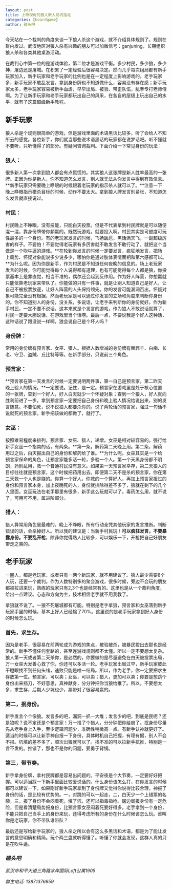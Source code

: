 ```yaml
---
layout: post
title: 上帝视角的狼人新人防坑指北
categories: [boardgame]
author: 碰头吧
---
```


今天站在一个裁判的角度来谈一下狼人杀这个游戏，就不介绍具体规则了。规则在群内发过。武汉地区对狼人杀有兴趣的朋友可以加微信号：ganjuning，长期组织狼人杀和各类其他桌游活动。

在裁判心中第一位的是游戏体验，第二位才是游戏平衡。多少村民，多少狼，多少神，屠边还是屠城。在积累了一定经验后很容易决定。然而几乎每次组局都有新手玩家加入，新手玩家和老手玩家的比例也是在一定程度上影响游戏的。老手玩家多，新手玩家不敢乱发言，拿到身份牌也不知道做什么，容易没有存在感；新手玩家太多，老手玩家容易被新手血虐，早早出局、被验、带歪队伍，乱拳专打老师傅啊。为了让新手玩家和老手玩家都玩出自己的风采，在各自的层级上玩出自己的水平，就有了这篇超级新手教程。

## 新手玩家

狼人杀是个规则很简单的游戏，但是游戏里面的术语黑话比较多，听了会给人不知所云的感觉。各位新手，你们就当那些说术语黑话的玩家都在说梦话吧。听不懂就不要听，只听懂得了的部分。有疑问咨询裁判。下面介绍一下常见身份的玩法：

### 狼人：

很多新人第一次拿到狼人都会有点慌慌的。其实狼人这张牌是新人胜率最高的一张牌。正因为你是新人，你不知道怎么发言，别人就无法从你发言中得到有效信息。**新手玩家只需要晚上睁眼的时候跟着老玩家的指示杀人就可以了。**注意一下晚上睁眼指示猎杀目标的时候，动作不要太大。拿到狼人牌发言别紧张，不知道怎么发言就直接说过。

### 村民：

村民晚上不睁眼，没有技能，只能白天投票。但是不代表拿到村民牌就是可以随便混一混，靠身份牌带你躺赢的。既然玩游戏，就要投入啊。村民其实是可塑度可玩性最多的一个身份。有的老玩家发言的时候，飞扬跋扈，黑话满天飞，一副超级厉害的样子。不要怕！不要觉得老玩家有多厉害就不敢发言不敢行动了，就把这个当做是一个吹牛逼的游戏。**在轮到你发言的时候一定要发言，疯狂地发言，把场上局势、怀疑对象能说多少说多少，哪怕你是通过肢体表情面相和第六感都可以。**为什么呢。因为你是新手，作为村民是不知道任何夜晚的信息的。场上老玩家发言的时候，你可能觉得每个人说得都有道理，也有可能觉得每个人都是狼，你投票基本上是靠直觉，相当不准的，偶尔还会起到反作用。作为好人阵营，你想赢就只能依靠老玩家来带队了。你能做的只有一件事，就是让别人知道自己是好人，让自己不被投票放逐，让好人阵营的人头保持领先。你的发言可能漏洞百出，怀疑对象可能完全没有根据，然而老玩家是可以通过你发言的立场和角度来判断你身份的。你不知道别人的身份，没关系，多说话，让老手来判断你的身份就好。作为新手村民，一定不要不说话，这本来就是个发言的游戏，作为狼人不敢说话就算了，村民一定要大胆说话，在游戏里当个话唠。最后一点，不要说我是个好人这种话，这种话说了跟没说一样啊，狼会说自己是个坏人吗？

### 身份牌：

常用的身份牌有预言家、女巫、猎人。根据人数增减的身份牌有替罪羊、白痴、长老、守卫、盗贼、丘比特等等。在新手部分，只说前三个角色。

### 预言家：

**预言家在第一天发言的时候一定要说明两件事，第一自己是预言家，第二昨天晚上验人的情况。**一定要说。记住，是一定。预言家在游戏里是处于核心位置的一张牌，查到一个好人，好人白天就少一个怀疑对象；查到一个狼人，好人就向胜利前进了一步。拿到预言家一定要把自己身份和晚上验人情况给说出来，别的发言随意。不要怕死，说不说狼人都要杀你的。说了两轮话的预言家，强过一句话不说就死的预言家。新手把该做的都做了，就行了。

### 女巫：

按照难易程度来排列，预言家、女巫、猎人，递增。女巫是相对较容易的。强行给新手女巫一个指南的话，有两条。**第一条，解药第二天晚上用。第二条，解药用过之后，白天报出自己的身份和解药给了谁。**为什么呢。女巫其实是一个给预言家保命的角色，让预言家能多活一轮，多验一个人。第一个天黑身份都不明朗，药别乱用，救一个普通村民没有意义。如果第一天预言家幸存，第二天狼人的目标往往就是预言家，这个时候把药用出去。即便第二天不是杀的预言家，你在第二天救一个人也是赚的。你算一个好人，你救的一个算好人，再加上预言家报过的身份和预言家本身，加上夜晚死的人，身份就排除得差不多了，狼就在剩下的几个人里面。女巫玩法在老手那里有很多，新手这么玩就可以了。毒药怎么用，就不说了，可用可不用，属进阶部分。

### 猎人：

猎人算常用角色里最难的。晚上不睁眼，所有行动全凭其他玩家的发言推断。判断错误的话，会杀掉好人。所以我的建议是：当新手村民玩！**可以疯狂发言，不要暴露身份。不要乱开枪**，除非你觉得熟人比较多，可以娱乐一下，开枪把自己好朋友带走之类的。

## 老手玩家

一圈人，都是老玩家，或者只有一两个新玩家，就不用建议了。狼人最少需要8个人玩，还要一个裁判。作为人数特别多的聚会游戏，很多时候，旁边不会玩的朋友都被拉进来玩，熟练的玩家只有2,3个也是经常有的。这里也是从一个裁判角度，给出一点建议。心态和方向为主，技术相信老手就不用我教了。

拿狼就不说了。一狼不死屠城都有可能。特别是老手拿狼，预言家和女巫落到新手玩家手里的时候，基本上好人已经输了70%。这里说的是老手玩家拿到好人身份的时候怎么玩。

### 首先，求生存。

因为是老手，很容易在前两轮成为游戏的焦点，被验被杀，被暴民投出去那也是经常的。新手不懂任何套路的，甚至连游戏规则都不太懂。所以一定不要想太复杂。狼人第一天或者第二天杀你，是必然的，你要做的是尽量避免在白天被投票出局，万一女巫大发善心救了你，你还可以多活一轮。老手玩家出局过早，新手玩家彼此干瞪眼找不到任何头绪，速败只能是唯一结局。所以，作为老手，你一定要把求生存放第一位。预言家，可以卖；女巫，可以卖；猎人，更加可以卖；你要是想跳个身份出来挡刀，不好意思，真神献身，分分钟把你当狼给推了。所以，不要想太多，求生存，后期人少坑也少，票带对了很容易赢的。

### 第二，抿身份。

新手发言个个像狼。发言多的吧，漏洞一抓一大堆；发言少的吧，到底是民呢？还是狼呢？说不定还是个预言家！万一推了个猎人，分分钟把你给崩了。抿身份尽量先从老手身上入手，至少逻辑问题少，准确性稍微高一点。有新手认神就更好了。适当的时候可以让新手神自报一下身份，具体时机自己把握，有理有据，别人不会不报。坑填的差不多了，顺次出狼就可以了。找不准的可以拉新手抗推，特别是一言不发的。推错了，那也不是你的问题，要勇于背锅。

### 第三，带节奏。

新手拿身份牌，拿村民牌都是容易出问题的。平安夜是个大节奏，一定要好好把握。可以适当踩一下新手里面比较爱说话的。什么身份该怎么打，在你发言的时候都可以建议一下，如果刚好新手玩家拿到了身份牌又觉得你说得比较合理，神报了身份的话，是比较有优势的。一，对跳的可以一起走，二，白天少一个上错票的名额，三，报了身份不会闷着死，填了坑，还可以指毒指枪。屠边局报身份有一定危险，但是看清楚局势报身份，比预言家女巫闷着死要好得多。老手拿到一个身份，不能只把自己当手上的身份来玩，还得考虑所有的身份在什么时候该怎么玩。谁叫你是老玩家，你不带队谁带队？

最后还是写给新手玩家的，狼人杀之所以会有这么多黑话和术语，都是为了能让发言的意思明确和精简。玩个两三盘就听得懂了。听懂了你就会发现，这群人真的只是在吹牛逼。

### *碰头吧*

*武汉市和平大道三角路水岸国际Loft公寓1905*

*群主电话: 13871376959*